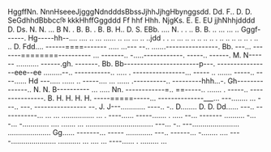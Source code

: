 HggffNn.  NnnHseeeJjgggNdndddsBbssJjhhJjhgHbynggsdd.  Dd.   F.. D.    D.  SeGdhhdBbbccকি kkkHhffGggddd  Ff hhf Hhh.  NjgKs.   E.      E. EU jjhNhhjdddd     D.   Ds.  N. N.  ... B   N.  .    B. B.  .   B. B.     H.. D. S. EBb.  ....  N.  .   . ..  B. B.   .. ... ... .. Gggf------.  Hg-----hh--.... .... .. ... ...... .. ... ... .. ..jdd
.  . .. ... .. .. .. .. .. . .. .. .. .. .. . .. ..  D. Fdd....    ------====-------
..... ...---
--.. .......----------------.   Bb. ---... -------========----------
... -------.. -.....------------.  -----.. ------.    M. N------
........... ------.gh. -------.  Bb. Bb-----------------------p---.  ----------------eee--ee
.........--.. -----------..       .....  . ----------------... -----
.. ....... -----.. ----......    Hd
---..... ......   .. -----.... ... ...... .----------.. ---------hhh...-.    Gh--------------.. N. N. B----------
... .....  Nn.  ------------=.. ==-----.. ....... . -----.. ---------------.   B.  H. H. H. H. -----=====-----... 
--------------___... ---........ ...  ---.. ---.  ----------------
--.  J.  J---............  ----.. -.. D........  D.   D. Dd...... ---.. -----------... 
... ... ................ ... . ----...... -----....... . ..... --... -------
.......... -... -... -............. .... ....... ... 
................................. ---... -.. 
---....................... .....................     Gg...... -------... -----
............. ---.. ------... -........ 
.... ----...................... 
........... 
... ....    ... ----...... . 
......... 
... 
